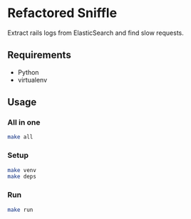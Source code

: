 # Refactored Sniffle

Extract rails logs from ElasticSearch and find slow requests.

## Requirements

* Python
* virtualenv

## Usage

### All in one

```bash
make all
```

### Setup

```bash
make venv
make deps
```

### Run

```bash
make run
```

